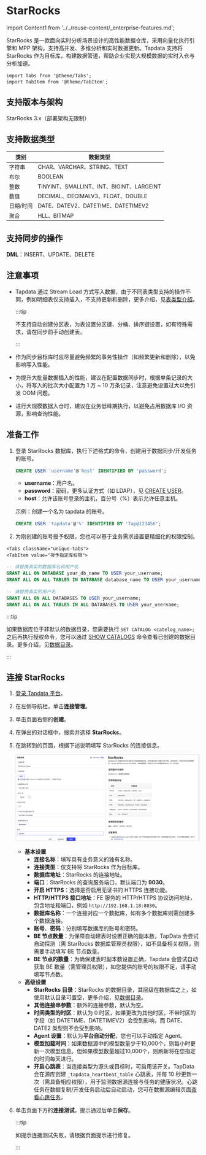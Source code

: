 # StarRocks

import Content1 from '../../reuse-content/_enterprise-features.md';

<Content1 />

StarRocks 是一款面向实时分析场景设计的高性能数据仓库，采用向量化执行引擎和 MPP 架构，支持高并发、多维分析和实时数据更新。Tapdata 支持将 StarRocks 作为目标库，构建数据管道，帮助企业实现大规模数据的实时入仓与分析加速。

```mdx-code-block
import Tabs from '@theme/Tabs';
import TabItem from '@theme/TabItem';
```

## 支持版本与架构

StarRocks 3.x（部署架构无限制）

## 支持数据类型

| 类别      | 数据类型                                 |
| --------- | ---------------------------------------- |
| 字符串    | CHAR、VARCHAR、STRING、TEXT              |
| 布尔      | BOOLEAN                                  |
| 整数      | TINYINT、SMALLINT、INT、BIGINT、LARGEINT |
| 数值      | DECIMAL、DECIMALV3、FLOAT、DOUBLE        |
| 日期/时间 | DATE、DATEV2、DATETIME、DATETIMEV2       |
| 聚合      | HLL、BITMAP                              |

## 支持同步的操作

**DML**：INSERT、UPDATE、DELETE

## 注意事项

* Tapdata 通过 Stream Load 方式写入数据，由于不同表类型支持的操作不同，例如明细表仅支持插入，不支持更新和删除，更多介绍，见[表类型介绍](https://docs.mirrorship.cn/zh/docs/table_design/table_types/)。

  :::tip

  不支持自动创建分区表，为表设置分区键、分桶、排序键设置，如有特殊需求，请在同步前手动创建表。

  :::

* 作为同步目标库时应尽量避免频繁的事务性操作（如频繁更新和删除），以免影响写入性能。

* 为提升大批量数据插入的性能，建议在配置数据同步时，根据单条记录的大小，将写入的批次大小配置为 1 万 ~ 10 万条记录，注意避免设置过大以免引发 OOM 问题。

* 进行大规模数据入仓时，建议在业务低峰期执行，以避免占用数据库 I/O 资源，影响查询性能。

  
## 准备工作

1. 登录 StarRocks 数据库，执行下述格式的命令，创建用于数据同步/开发任务的账号。

   ```sql
   CREATE USER 'username'@'host' IDENTIFIED BY 'password';
   ```

   - **username**：用户名。
   - **password**：密码，更多认证方式（如 LDAP），见 [CREATE USER](https://docs.mirrorship.cn/zh/docs/sql-reference/sql-statements/account-management/CREATE_USER)。
   - **host**：允许该账号登录的主机，百分号（%）表示允许任意主机。

   示例：创建一个名为 tapdata 的账号。

   ```sql
   CREATE USER 'tapdata'@'%' IDENTIFIED BY 'Tap@123456';
   ```

2. 为刚创建的账号授予权限，您也可以基于业务需求设置更精细化的权限控制。

```mdx-code-block
<Tabs className="unique-tabs">
<TabItem value="授予指定库权限">
```

```sql
-- 请替换真实的数据库名和用户名
GRANT ALL ON DATABASE your_db_name TO USER your_username;
GRANT ALL ON ALL TABLES IN DATABASE database_name TO USER your_username;
```

</TabItem>

<TabItem value="授予所有库权限">

```sql
-- 请替换真实的用户名
GRANT ALL ON ALL DATABASES TO USER your_username;
GRANT ALL ON ALL TABLES IN ALL DATABASES TO USER your_username;
```

</TabItem>
</Tabs>

:::tip

如果数据库位于非默认的数据目录，您需要执行 `SET CATALOG <catelog_name>;` 之后再执行授权命令，您可以通过 [SHOW CATALOGS](https://docs.starrocks.io/zh/docs/sql-reference/sql-statements/Catalog/SHOW_CATALOGS/) 命令查看已创建的数据目录。更多介绍，见[数据目录](https://docs.mirrorship.cn/zh/docs/data_source/catalog/catalog_overview/)。

:::



## 连接 StarRocks

1. [登录 Tapdata 平台](../../user-guide/log-in.md)。

2. 在左侧导航栏，单击**连接管理**。

3. 单击页面右侧的**创建**。

4. 在弹出的对话框中，搜索并选择 **StarRocks**。

5. 在跳转到的页面，根据下述说明填写 StarRocks 的连接信息。

   ![连接 Doris](../../images/connect_starrocks.png)

    - **基本设置**
      - **连接名称**：填写具有业务意义的独有名称。
      - **连接类型**：仅支持将 StarRocks 作为目标库。
      - **数据库地址**：StarRocks 的连接地址。
      - **端口**：StarRocks 的查询服务端口，默认端口为 **9030**。
      - **开启 HTTPS**：选择是否启用无证书的 HTTPS 连接功能。
      - **HTTP/HTTPS 接口地址**：FE 服务的 HTTP/HTTPS 协议访问地址，包含地址和端口，例如 `http://192.168.1.18:8030`。
      - **数据库名称**：一个连接对应一个数据库，如有多个数据库则需创建多个数据连接。
       - **账号**、**密码**：分别填写数据库的账号和密码。
       - **BE 节点数量**：为保障自动建表时设置正确的副本数，TapData 会尝试自动探测（需 StarRocks 数据库管理员权限），如不具备相关权限，则需要手动填写 BE 节点数量。
       - **BE 节点的数量**：为确保建表时副本数设置正确，Tapdata 会尝试自动获取 BE 数量（需管理员权限），如您提供的账号的权限不足，请手动填写节点数。
    - **高级设置**
      - **StarRocks 目录**：StarRocks 的数据目录，其层级在数据库之上，如使用默认目录可置空，更多介绍，见[数据目录](https://docs.mirrorship.cn/zh/docs/data_source/catalog/catalog_overview/)。
      - **其他连接串参数**：额外的连接参数，默认为空。
      - **时间类型的时区**：默认为 0 时区，如果更改为其他时区，不带时区的字段（如 DATETIME、DATETIMEV2）会受到影响，而 DATE、DATE2 类型则不会受到影响。
      - **Agent 设置**：默认为**平台自动分配**，您也可以手动指定 Agent。
      - **模型加载时间**：如果数据源中的模型数量少于10,000个，则每小时更新一次模型信息。但如果模型数量超过10,000个，则刷新将在您指定的时间每天进行。
      - **开启心跳表**：当连接类型为源头或目标时，可启用该开关。TapData 会在源库创建 `_tapdata_heartbeat_table` 心跳表，并每 10 秒更新一次（需具备相应权限），用于监测数据源连接与任务的健康状况。心跳任务在数据复制/开发任务启动后自动启动，您可在数据源编辑页面[查看心跳任务](../../case-practices/best-practice/heart-beat-task.md)。

6. 单击页面下方的**连接测试**，提示通过后单击**保存**。

   :::tip

   如提示连接测试失败，请根据页面提示进行修复。

   :::
